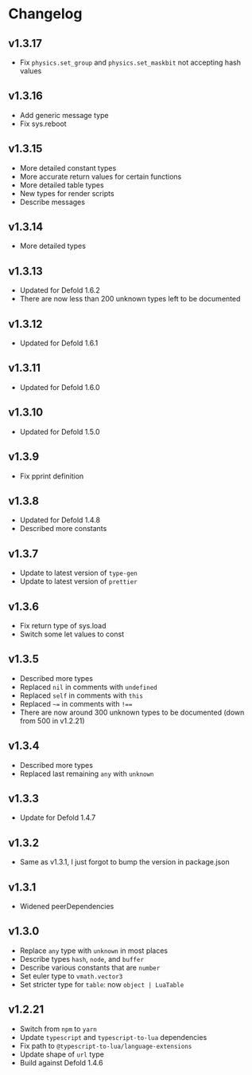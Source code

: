 # Changelog

## v1.3.17

- Fix `physics.set_group` and `physics.set_maskbit` not accepting hash values

## v1.3.16

- Add generic message type
- Fix sys.reboot

## v1.3.15

- More detailed constant types
- More accurate return values for certain functions
- More detailed table types
- New types for render scripts
- Describe messages

## v1.3.14

- More detailed types

## v1.3.13

- Updated for Defold 1.6.2
- There are now less than 200 unknown types left to be documented

## v1.3.12

- Updated for Defold 1.6.1

## v1.3.11

- Updated for Defold 1.6.0

## v1.3.10

- Updated for Defold 1.5.0

## v1.3.9

- Fix pprint definition

## v1.3.8

- Updated for Defold 1.4.8
- Described more constants

## v1.3.7

- Update to latest version of `type-gen`
- Update to latest version of `prettier`

## v1.3.6

- Fix return type of sys.load
- Switch some let values to const

## v1.3.5

- Described more types
- Replaced `nil` in comments with `undefined`
- Replaced `self` in comments with `this`
- Replaced `~=` in comments with `!==`
- There are now around 300 unknown types to be documented (down from 500 in v1.2.21)

## v1.3.4

- Described more types
- Replaced last remaining `any` with `unknown`

## v1.3.3

- Update for Defold 1.4.7

## v1.3.2

- Same as v1.3.1, I just forgot to bump the version in package.json

## v1.3.1

- Widened peerDependencies

## v1.3.0

- Replace `any` type with `unknown` in most places
- Describe types `hash`, `node`, and `buffer`
- Describe various constants that are `number`
- Set euler type to `vmath.vector3`
- Set stricter type for `table`: now `object | LuaTable`

## v1.2.21

- Switch from `npm` to `yarn`
- Update `typescript` and `typescript-to-lua` dependencies
- Fix path to `@typescript-to-lua/language-extensions`
- Update shape of `url` type
- Build against Defold 1.4.6
